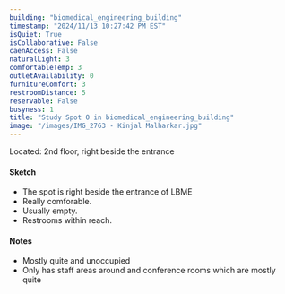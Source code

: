 ```yaml
---
building: "biomedical_engineering_building"
timestamp: "2024/11/13 10:27:42 PM EST"
isQuiet: True
isCollaborative: False
caenAccess: False
naturalLight: 3
comfortableTemp: 3
outletAvailability: 0
furnitureComfort: 3
restroomDistance: 5
reservable: False
busyness: 1
title: "Study Spot 0 in biomedical_engineering_building"
image: "/images/IMG_2763 - Kinjal Malharkar.jpg"
---
```


Located: 2nd floor, right beside the entrance

#### Sketch
- The spot is right beside the entrance of LBME
- Really comforable.
- Usually empty.
- Restrooms within reach.


#### Notes
- Mostly quite and unoccupied 
- Only has staff areas around and conference rooms which are mostly quite

